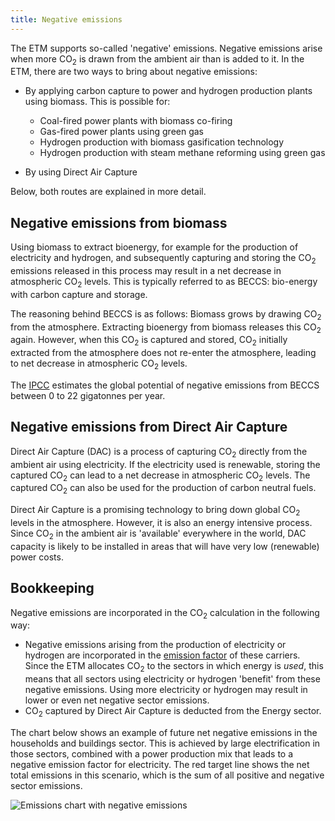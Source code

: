 ```yaml
---
title: Negative emissions
---
```

The ETM supports so-called 'negative' emissions. Negative emissions arise when more CO<sub>2</sub> is drawn from the ambient air than is added to it. In the ETM, there are two ways to bring about negative emissions:

* By applying carbon capture to power and hydrogen production plants using biomass. This is possible for:
  * Coal-fired power plants with biomass co-firing
  * Gas-fired power plants using green gas
  * Hydrogen production with biomass gasification technology
  * Hydrogen production with steam methane reforming using green gas

* By using Direct Air Capture

Below, both routes are explained in more detail.

## Negative emissions from biomass
Using biomass to extract bioenergy, for example for the production of electricity and hydrogen, and subsequently capturing and storing the CO<sub>2</sub> emissions released in this process may result in a net decrease in atmospheric CO<sub>2</sub> levels. This is typically referred to as BECCS: bio-energy with carbon capture and storage.

The reasoning behind BECCS is as follows: Biomass grows by drawing CO<sub>2</sub> from the atmosphere. Extracting bioenergy from biomass releases this CO<sub>2</sub> again. However, when this CO<sub>2</sub> is captured and stored, CO<sub>2</sub> initially extracted from the atmosphere does not re-enter the atmosphere, leading to net decrease in atmospheric CO<sub>2</sub> levels.

The [IPCC](https://doi.org/10.1111%2Fgcbb.12514) estimates the global potential of negative emissions from BECCS between 0 to 22 gigatonnes per year.

## Negative emissions from Direct Air Capture
Direct Air Capture (DAC) is a process of capturing CO<sub>2</sub> directly from the ambient air using electricity. If the electricity used is renewable, storing the captured CO<sub>2</sub> can lead to a net decrease in atmospheric CO<sub>2</sub> levels. The captured CO<sub>2</sub> can also be used for the production of carbon neutral fuels.

Direct Air Capture is a promising technology to bring down global CO<sub>2</sub> levels in the atmosphere. However, it is also an energy intensive process. Since CO<sub>2</sub> in the ambient air is 'available' everywhere in the world, DAC capacity is likely to be installed in areas that will have very low (renewable) power costs.

## Bookkeeping
Negative emissions are incorporated in the CO<sub>2</sub> calculation in the following way:
* Negative emissions arising from the production of electricity or hydrogen are incorporated in the [emission factor](co2-emission-factors.md) of these carriers. Since the ETM allocates CO<sub>2</sub> to the sectors in which energy is _used_, this means that all sectors using electricity or hydrogen 'benefit' from these negative emissions. Using more electricity or hydrogen may result in lower or even net negative sector emissions.
* CO<sub>2</sub> captured by Direct Air Capture is deducted from the Energy sector.

The chart below shows an example of future net negative emissions in the households and buildings sector. This is achieved by large electrification in those sectors, combined with a power production mix that leads to a negative emission factor for electricity. The red target line shows the net total emissions in this scenario, which is the sum of all positive and negative sector emissions.

![Emissions chart with negative emissions](/img/docs/co2-negative-emissions.png)
